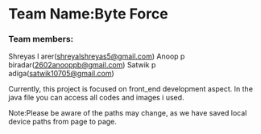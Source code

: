 <h1>Team Name:Byte Force</h1>

<h3>Team members:</h3>

Shreyas l arer(shreyalshreyas5@gmail.com)
Anoop p biradar(2602anooppb@gmail.com)
Satwik p adiga(satwik10705@gmail.com)

Currently, this project is focused on front_end development aspect.
In the java file you can access all codes and images i used.

Note:Please be aware of the paths may change,
as we have saved local device paths from page to page.
